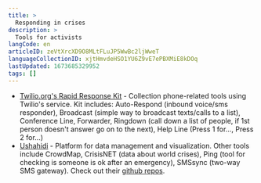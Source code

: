 ```yaml
---
title: >
  Responding in crises
description: >
  Tools for activists
langCode: en
articleID: zeVtXrcXD9O8MLtFLuJP5WwBc2ljWweT
languageCollectionID: xjtHmvdeHSO1YU6Z9vE7ePBXMiE8kDOq
lastUpdated: 1673685329952
tags: []
---
```


-   [Twilio.org's Rapid Response Kit](https://github.com/Twilio-org/rapid-response-kit) - Collection phone-related tools using Twilio's service. Kit includes: Auto-Respond (inbound voice/sms responder), Broadcast (simple way to broadcast texts/calls to a list), Conference Line, Forwarder, Ringdown (call down a list of people, if 1st person doesn't answer go on to the next), Help Line (Press 1 for..., Press 2 for...)
-   [Ushahidi](https://www.ushahidi.com/) - Platform for data management and visualization. Other tools include CrowdMap, CrisisNET (data about world crises), Ping (tool for checking is someone is ok after an emergency), SMSsync (two-way SMS gateway). Check out their [github repos](https://github.com/ushahidi).